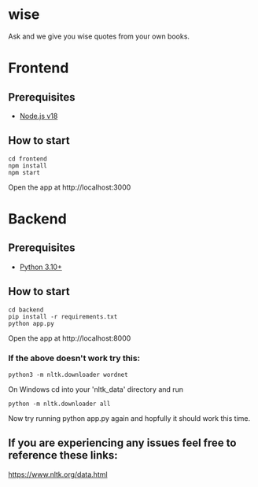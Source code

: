 # wise
Ask and we give you wise quotes from your own books.

# Frontend
## Prerequisites
- [Node.js v18](https://nodejs.org/en/)

## How to start
```
cd frontend
npm install
npm start
```
Open the app at http://localhost:3000

# Backend
## Prerequisites
- [Python 3.10+](https://www.python.org/downloads/)

## How to start
```
cd backend
pip install -r requirements.txt
python app.py
```
Open the app at http://localhost:8000

### If the above doesn't work try this:
```
python3 -m nltk.downloader wordnet
```
On Windows cd into your 'nltk_data' directory and run 
```
python -m nltk.downloader all
```
Now try running python app.py again and hopfully it should work this time.


## If you are experiencing any issues feel free to reference these links:
https://www.nltk.org/data.html
